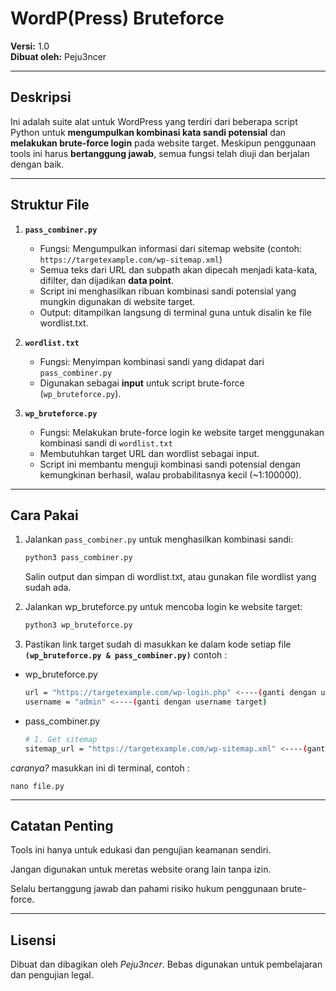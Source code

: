 # WordP(Press) Bruteforce

**Versi:** 1.0  
**Dibuat oleh:** Peju3ncer  

---

## Deskripsi

Ini adalah suite alat untuk WordPress yang terdiri dari beberapa script Python untuk **mengumpulkan kombinasi kata sandi potensial** dan **melakukan brute-force login** pada website target. Meskipun penggunaan tools ini harus **bertanggung jawab**, semua fungsi telah diuji dan berjalan dengan baik.  

---

## Struktur File

1. **`pass_combiner.py`**  
   - Fungsi: Mengumpulkan informasi dari sitemap website (contoh: `https://targetexample.com/wp-sitemap.xml`)  
   - Semua teks dari URL dan subpath akan dipecah menjadi kata-kata, difilter, dan dijadikan **data point**.  
   - Script ini menghasilkan ribuan kombinasi sandi potensial yang mungkin digunakan di website target.  
   - Output: ditampilkan langsung di terminal guna untuk disalin ke file wordlist.txt.  

2. **`wordlist.txt`**  
   - Fungsi: Menyimpan kombinasi sandi yang didapat dari `pass_combiner.py`  
   - Digunakan sebagai **input** untuk script brute-force (`wp_bruteforce.py`).  

3. **`wp_bruteforce.py`**  
   - Fungsi: Melakukan brute-force login ke website target menggunakan kombinasi sandi di `wordlist.txt`  
   - Membutuhkan target URL dan wordlist sebagai input.  
   - Script ini membantu menguji kombinasi sandi potensial dengan kemungkinan berhasil, walau probabilitasnya kecil (~1:100000).  

---

## Cara Pakai

1. Jalankan `pass_combiner.py` untuk menghasilkan kombinasi sandi:
   ```bash
   python3 pass_combiner.py
   ```
   Salin output dan simpan di wordlist.txt, atau gunakan file wordlist yang sudah ada.
   
2. Jalankan wp_bruteforce.py untuk mencoba login ke website target:
   ```bash
   python3 wp_bruteforce.py
   ```
3. Pastikan link target sudah di masukkan ke dalam kode setiap file **`(wp_bruteforce.py & pass_combiner.py)`** contoh :
- wp_bruteforce.py
   ```bash
   url = "https://targetexample.com/wp-login.php" <----(ganti dengan url target)
   username = "admin" <----(ganti dengan username target)
   ```
- pass_combiner.py
   ```bash
   # 1. Get sitemap
   sitemap_url = "https://targetexample.com/wp-sitemap.xml" <----(ganti dengan url target)
   ```
*caranya?* masukkan ini di terminal, contoh :
   ```
nano file.py
   ```
   ---

## Catatan Penting

Tools ini hanya untuk edukasi dan pengujian keamanan sendiri.

Jangan digunakan untuk meretas website orang lain tanpa izin.

Selalu bertanggung jawab dan pahami risiko hukum penggunaan brute-force.

---

## Lisensi

Dibuat dan dibagikan oleh *Peju3ncer*. Bebas digunakan untuk pembelajaran dan pengujian legal.
